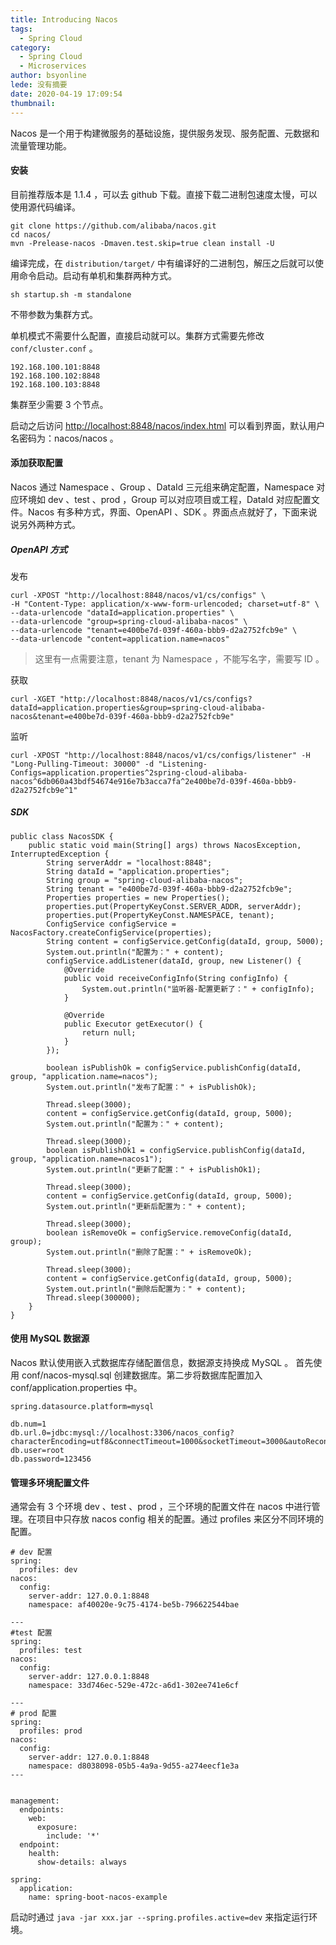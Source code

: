 ```yaml
---
title: Introducing Nacos
tags:
  - Spring Cloud
category:
  - Spring Cloud
  - Microservices
author: bsyonline
lede: 没有摘要
date: 2020-04-19 17:09:54
thumbnail:
---
```


Nacos 是一个用于构建微服务的基础设施，提供服务发现、服务配置、元数据和流量管理功能。

#### 安装
目前推荐版本是 1.1.4 ，可以去 github 下载。直接下载二进制包速度太慢，可以使用源代码编译。
```
git clone https://github.com/alibaba/nacos.git
cd nacos/
mvn -Prelease-nacos -Dmaven.test.skip=true clean install -U  
```
编译完成，在 ```distribution/target/``` 中有编译好的二进制包，解压之后就可以使用命令启动。启动有单机和集群两种方式。
```
sh startup.sh -m standalone
```
不带参数为集群方式。

单机模式不需要什么配置，直接启动就可以。集群方式需要先修改 ```conf/cluster.conf``` 。
```
192.168.100.101:8848
192.168.100.102:8848
192.168.100.103:8848
```
集群至少需要 3 个节点。

启动之后访问 [http://localhost:8848/nacos/index.html](http://localhost:8848/nacos/index.html) 可以看到界面，默认用户名密码为：nacos/nacos 。

#### 添加获取配置
Nacos 通过 Namespace 、Group 、DataId 三元组来确定配置，Namespace 对应环境如 dev 、test 、prod ，Group 可以对应项目或工程，DataId 对应配置文件。Nacos 有多种方式，界面、OpenAPI 、SDK 。界面点点就好了，下面来说说另外两种方式。
##### OpenAPI 方式
发布
```
curl -XPOST "http://localhost:8848/nacos/v1/cs/configs" \
-H "Content-Type: application/x-www-form-urlencoded; charset=utf-8" \
--data-urlencode "dataId=application.properties" \
--data-urlencode "group=spring-cloud-alibaba-nacos" \
--data-urlencode "tenant=e400be7d-039f-460a-bbb9-d2a2752fcb9e" \
--data-urlencode "content=application.name=nacos"
```
>这里有一点需要注意，tenant 为 Namespace ，不能写名字，需要写 ID 。

获取
```
curl -XGET "http://localhost:8848/nacos/v1/cs/configs?dataId=application.properties&group=spring-cloud-alibaba-nacos&tenant=e400be7d-039f-460a-bbb9-d2a2752fcb9e"
```
监听
```
curl -XPOST "http://localhost:8848/nacos/v1/cs/configs/listener" -H "Long-Pulling-Timeout: 30000" -d "Listening-Configs=application.properties^2spring-cloud-alibaba-nacos^6db060a43bdf54674e916e7b3acca7fa^2e400be7d-039f-460a-bbb9-d2a2752fcb9e^1"
```

##### SDK
```
public class NacosSDK {
    public static void main(String[] args) throws NacosException, InterruptedException {
        String serverAddr = "localhost:8848";
        String dataId = "application.properties";
        String group = "spring-cloud-alibaba-nacos";
        String tenant = "e400be7d-039f-460a-bbb9-d2a2752fcb9e";
        Properties properties = new Properties();
        properties.put(PropertyKeyConst.SERVER_ADDR, serverAddr);
        properties.put(PropertyKeyConst.NAMESPACE, tenant);
        ConfigService configService = NacosFactory.createConfigService(properties);
        String content = configService.getConfig(dataId, group, 5000);
        System.out.println("配置为：" + content);
        configService.addListener(dataId, group, new Listener() {
            @Override
            public void receiveConfigInfo(String configInfo) {
                System.out.println("监听器-配置更新了：" + configInfo);
            }

            @Override
            public Executor getExecutor() {
                return null;
            }
        });

        boolean isPublishOk = configService.publishConfig(dataId, group, "application.name=nacos");
        System.out.println("发布了配置：" + isPublishOk);

        Thread.sleep(3000);
        content = configService.getConfig(dataId, group, 5000);
        System.out.println("配置为：" + content);

        Thread.sleep(3000);
        boolean isPublishOk1 = configService.publishConfig(dataId, group, "application.name=nacos1");
        System.out.println("更新了配置：" + isPublishOk1);

        Thread.sleep(3000);
        content = configService.getConfig(dataId, group, 5000);
        System.out.println("更新后配置为：" + content);

        Thread.sleep(3000);
        boolean isRemoveOk = configService.removeConfig(dataId, group);
        System.out.println("删除了配置：" + isRemoveOk);

        Thread.sleep(3000);
        content = configService.getConfig(dataId, group, 5000);
        System.out.println("删除后配置为：" + content);
        Thread.sleep(300000);
    }
}
```

#### 使用 MySQL 数据源
Nacos 默认使用嵌入式数据库存储配置信息，数据源支持换成 MySQL 。
首先使用 conf/nacos-mysql.sql 创建数据库。第二步将数据库配置加入 conf/application.properties 中。
```
spring.datasource.platform=mysql

db.num=1
db.url.0=jdbc:mysql://localhost:3306/nacos_config?characterEncoding=utf8&connectTimeout=1000&socketTimeout=3000&autoReconnect=true
db.user=root
db.password=123456
```

#### 管理多环境配置文件
通常会有 3 个环境 dev 、test 、prod ，三个环境的配置文件在 nacos 中进行管理。在项目中只存放 nacos config 相关的配置。通过 profiles 来区分不同环境的配置。
```
# dev 配置
spring:
  profiles: dev
nacos:
  config:
    server-addr: 127.0.0.1:8848
    namespace: af40020e-9c75-4174-be5b-796622544bae

---
#test 配置
spring:
  profiles: test
nacos:
  config:
    server-addr: 127.0.0.1:8848
    namespace: 33d746ec-529e-472c-a6d1-302ee741e6cf

---
# prod 配置
spring:
  profiles: prod
nacos:
  config:
    server-addr: 127.0.0.1:8848
    namespace: d8038098-05b5-4a9a-9d55-a274eecf1e3a
---


management:
  endpoints:
    web:
      exposure:
        include: '*'
  endpoint:
    health:
      show-details: always

spring:
  application:
    name: spring-boot-nacos-example

```
启动时通过 ```java -jar xxx.jar --spring.profiles.active=dev``` 来指定运行环境。